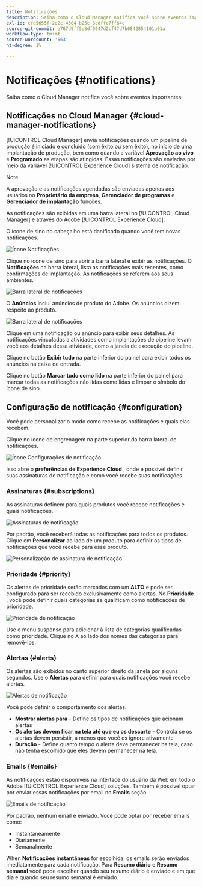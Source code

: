 ```yaml
---
title: Notificações
description: Saiba como o Cloud Manager notifica você sobre eventos importantes.
exl-id: cfd5655f-2d2c-4304-b25c-6cdffe7ff64c
source-git-commit: e767d9ff5e3df0047d2cf47d7b0842854101a01a
workflow-type: tm+mt
source-wordcount: '563'
ht-degree: 1%

---
```



# Notificações {#notifications}

Saiba como o Cloud Manager notifica você sobre eventos importantes.

## Notificações no Cloud Manager {#cloud-manager-notifications}

[!UICONTROL Cloud Manager] envia notificações quando um pipeline de produção é iniciado e concluído (com êxito ou sem êxito), no início de uma implantação de produção, bem como quando a variável **Aprovação ao vivo** e **Programado** as etapas são atingidas. Essas notificações são enviadas por meio da variável [!UICONTROL Experience Cloud] sistema de notificação.

>[!NOTE]
>
>A aprovação e as notificações agendadas são enviadas apenas aos usuários no **Proprietário da empresa**, **Gerenciador de programas** e **Gerenciador de implantação** funções.

As notificações são exibidas em uma barra lateral no [!UICONTROL Cloud Manager] e através do Adobe [!UICONTROL Experience Cloud].

O ícone de sino no cabeçalho está danificado quando você tem novas notificações.

![Ícone Notificações](/help/assets/notifications-bell-badged.png)

Clique no ícone de sino para abrir a barra lateral e exibir as notificações. O **Notificações** na barra lateral, lista as notificações mais recentes, como confirmações de implantação. As notificações se referem aos seus ambientes.

![Barra lateral de notificações](/help/assets/notifications-activities.png)

O **Anúncios** inclui anúncios de produto do Adobe. Os anúncios dizem respeito ao produto.

![Barra lateral de notificações](/help/assets/notificaitons-announcements.png)

Clique em uma notificação ou anúncio para exibir seus detalhes. As notificações vinculadas a atividades como implantações de pipeline levam você aos detalhes dessa atividade, como a janela de execução do pipeline.

Clique no botão **Exibir tudo** na parte inferior do painel para exibir todos os anúncios na caixa de entrada.

Clique no botão **Marcar tudo como lido** na parte inferior do painel para marcar todas as notificações não lidas como lidas e limpar o símbolo do ícone de sino.

## Configuração de notificação {#configuration}

Você pode personalizar o modo como recebe as notificações e quais elas recebem.

Clique no ícone de engrenagem na parte superior da barra lateral de notificações.

![Ícone Configurações de notificação](/help/assets/notifications-configuration.png)

Isso abre o **preferências de Experience Cloud** , onde é possível definir suas assinaturas de notificação e como você recebe suas notificações.

### Assinaturas {#subscriptions}

As assinaturas definem para quais produtos você recebe notificações e quais notificações.

![Assinaturas de notificação](/help/assets/notifications-subscriptions.png)

Por padrão, você receberá todas as notificações para todos os produtos. Clique em **Personalizar** ao lado de um produto para definir os tipos de notificações que você recebe para esse produto.

![Personalização de assinatura de notificação](/help/assets/notifications-subscriptions-customize.png)

### Prioridade {#priority}

Os alertas de prioridade serão marcados com um **ALTO** e pode ser configurado para ser recebido exclusivamente como alertas. No **Prioridade** , você pode definir quais categorias se qualificam como notificações de prioridade.

![Prioridade de notificação](/help/assets/notifications-priority.png)

Use o menu suspenso para adicionar à lista de categorias qualificadas como prioridade. Clique no X ao lado dos nomes das categorias para removê-los.

### Alertas {#alerts}

Os alertas são exibidos no canto superior direito da janela por alguns segundos. Use o **Alertas** para definir para quais notificações você recebe alertas.

![Alertas de notificação](/help/assets/notifications-alerts.png)

Você pode definir o comportamento dos alertas.

* **Mostrar alertas para** - Define os tipos de notificações que acionam alertas
* **Os alertas devem ficar na tela até que eu os descarte** - Controla se os alertas devem persistir, a menos que você os ignore ativamente
* **Duração** - Define quanto tempo o alerta deve permanecer na tela, caso não tenha escolhido que eles devem permanecer na tela.

### Emails {#emails}

As notificações estão disponíveis na interface do usuário da Web em todo o Adobe [!UICONTROL Experience Cloud] soluções. Também é possível optar por enviar essas notificações por email no **Emails** seção.

![Emails de notificação](/help/assets/notifications-emails.png)

Por padrão, nenhum email é enviado. Você pode optar por receber emails como:

* Instantaneamente
* Diariamente
* Semanalmente

When **Notificações instantâneas** for escolhida, os emails serão enviados imediatamente para cada notificação. Para **Resumo diário** e **Resumo semanal** você pode escolher quando seu resumo diário é enviado e em que dia e quando seu resumo semanal é enviado.

